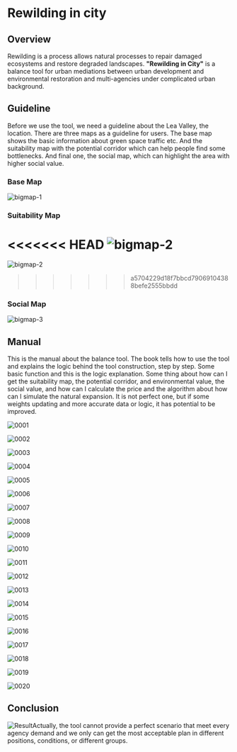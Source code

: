 # **Rewilding in city**



## **Overview**



Rewilding is a process allows natural processes to repair damaged ecosystems and restore degraded landscapes. **"Rewilding in City"** is a balance tool for urban mediations between urban development and environmental restoration and multi-agencies under complicated urban background.  



## **Guideline**

Before we use the tool, we need a guideline about the Lea Valley, the location. There are three maps as a guideline for users. The base map shows the basic information about green space traffic etc. And the suitability map with the potential corridor which can help people find some bottlenecks. And final one, the social map, which can highlight the area with higher social value.



### Base Map

![bigmap-1](https://github.com/AirtesterLD/rewilding-in-city/blob/master/img/bigmap-1.jpg)

### **Suitability Map**

<<<<<<< HEAD
![bigmap-2]( https://github.com/AirtesterLD/rewilding-in-city/tree/master/img/bigmap-2.jpg)
=======
![bigmap-2](https://github.com/AirtesterLD/rewilding-in-city/blob/master/img/bigmap-2.jpg)
>>>>>>> a5704229d18f7bbcd79069104388befe2555bbdd

### Social Map

![bigmap-3](https://github.com/AirtesterLD/rewilding-in-city/blob/master/img/bigmap-3.jpg)



## **Manual**

This is the manual about the balance tool. The book tells how to use the tool and explains the logic behind the tool construction, step by step. Some basic function and this is the logic explanation. Some thing about how can I get the suitability map, the potential corridor, and environmental value, the social value, and how can I calculate the price and the algorithm about how can I simulate the natural expansion. It is not perfect one, but if some weights updating and more accurate data or logic, it has potential to be improved. 

![0001](https://github.com/AirtesterLD/rewilding-in-city/blob/master/img/0001.jpg)

![0002](https://github.com/AirtesterLD/rewilding-in-city/blob/master/img/0002.jpg)

![0003](https://github.com/AirtesterLD/rewilding-in-city/blob/master/img/0003.jpg)

![0004](https://github.com/AirtesterLD/rewilding-in-city/blob/master/img/0004.jpg)

![0005](https://github.com/AirtesterLD/rewilding-in-city/blob/master/img/0005.jpg)

![0006](https://github.com/AirtesterLD/rewilding-in-city/blob/master/img/0006.jpg)

![0007](https://github.com/AirtesterLD/rewilding-in-city/blob/master/img/0007.jpg)

![0008](https://github.com/AirtesterLD/rewilding-in-city/blob/master/img/0008.jpg)

![0009](https://github.com/AirtesterLD/rewilding-in-city/blob/master/img/0009.jpg)

![0010](https://github.com/AirtesterLD/rewilding-in-city/blob/master/img/0010.jpg)

![0011](https://github.com/AirtesterLD/rewilding-in-city/blob/master/img/0011.jpg)

![0012](https://github.com/AirtesterLD/rewilding-in-city/blob/master/img/0012.jpg)

![0013](https://github.com/AirtesterLD/rewilding-in-city/blob/master/img/0013.jpg)

![0014](https://github.com/AirtesterLD/rewilding-in-city/blob/master/img/0014.jpg)

![0015](https://github.com/AirtesterLD/rewilding-in-city/blob/master/img/0015.jpg)

![0016](https://github.com/AirtesterLD/rewilding-in-city/blob/master/img/0016.jpg)

![0017](https://github.com/AirtesterLD/rewilding-in-city/blob/master/img/0017.jpg)

![0018](https://github.com/AirtesterLD/rewilding-in-city/blob/master/img/0018.jpg)

![0019](https://github.com/AirtesterLD/rewilding-in-city/blob/master/img/0019.jpg)

![0020](https://github.com/AirtesterLD/rewilding-in-city/blob/master/img/0020.jpg)



## Conclusion

![Result](https://github.com/AirtesterLD/rewilding-in-city/blob/master/img/Result.jpg)Actually, the tool cannot provide a perfect scenario that meet every agency demand and we only can get the most acceptable plan in different positions, conditions, or different groups.  
